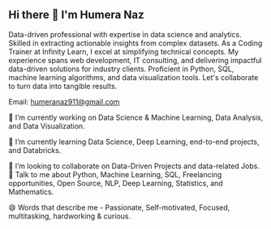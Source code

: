 ## Hi there 👋 I'm Humera Naz

<!--
**HUMERANAZ/HUMERANAZ** is a ✨ _special_ ✨ repository because its `README.md` (this file) appears on your GitHub profile.
-->
Data-driven professional with expertise in data science and analytics. Skilled in extracting actionable insights from complex datasets. As a Coding Trainer at Infinity Learn, I excel at simplifying technical concepts. My experience spans web development, IT consulting, and delivering impactful data-driven solutions for industry clients. Proficient in Python, SQL, machine learning algorithms, and data visualization tools. Let's collaborate to turn data into tangible results.

Email: humeranaz911@gmail.com

🔭 I’m currently working on Data Science & Machine Learning, Data Analysis, and Data Visualization.

🌱 I’m currently learning Data Science, Deep Learning, end-to-end projects, and Databricks.

👯 I’m looking to collaborate on Data-Driven Projects and data-related Jobs.
💬 Talk to me about Python, Machine Learning, SQL, Freelancing opportunities, Open Source, NLP, Deep Learning, Statistics, and Mathematics.

😄 Words that describe me - Passionate, Self-motivated, Focused, multitasking, hardworking & curious.
